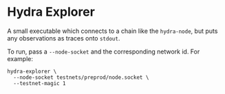 # Hydra Explorer

A small executable which connects to a chain like the `hydra-node`, but puts any
observations as traces onto `stdout`.

To run, pass a `--node-socket` and the corresponding network id. For example:

``` shell
hydra-explorer \
  --node-socket testnets/preprod/node.socket \
  --testnet-magic 1
```
